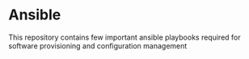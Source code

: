 # Ansible
This repository contains few important ansible  playbooks required for software provisioning and configuration management
